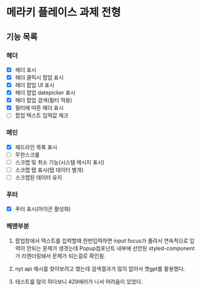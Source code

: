 # 메라키 플레이스 과제 전형

## 기능 목록
### 헤더
- [x] 헤더 표시
- [x] 헤더 클릭시 팝업 표시
- [x] 헤더 팝업 UI 표시
- [x] 헤더 팝업 datepicker 표시
- [x] 헤더 팝업 검색(필터 적용)
- [x] 필터에 따른 헤더 표시
- [ ] 팝업 텍스트 입력값 체크

### 메인
- [x] 헤드라인 목록 표시
- [ ] 무한스크롤
- [ ] 스크랩 및 취소 기능(시스템 메시지 표시)
- [ ] 스크랩 탭 표시(탭 데이터 별개)
- [ ] 스크랩된 데이터 유지

### 푸터
- [x] 푸터 표시(아이콘 활성화)

### 헤맨부분
1. 팝업창에서 텍스트를 입력할때 한번입력하면 input focus가 풀려서 연속적으로 입력이 안되는 문제가 생겻는데
Popup컴포넌트 내부에 선언된 styled-component가 리렌더링돼서 문제가 되는걸로 확인됨.

2. nyt api 예시를 찾아보려고 했는데 검색결과가 많이 없어서
챗gpt를 활용했다.

3. 테스트를 많이 하다보니 429에러가 나서 어려움이 있었다.
